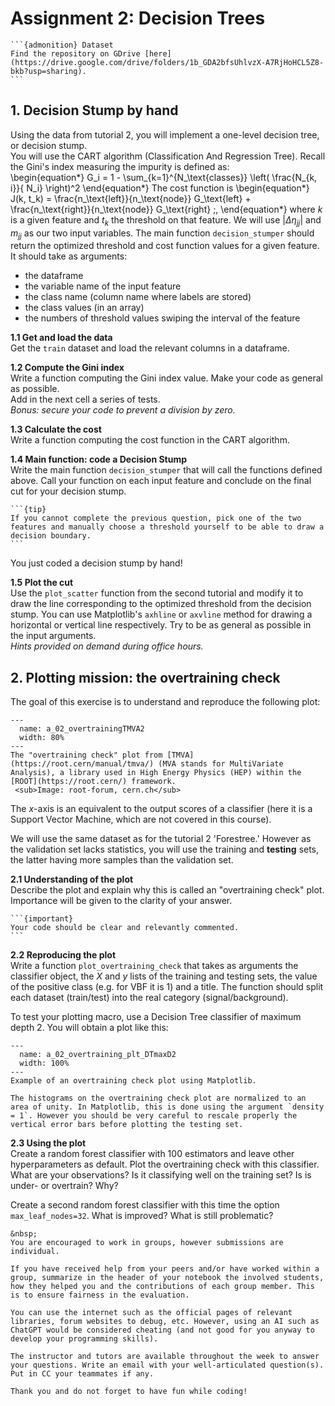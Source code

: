 # Assignment 2: Decision Trees

````{margin}
```{admonition} Dataset
Find the repository on GDrive [here](https://drive.google.com/drive/folders/1b_GDA2bfsUhlvzX-A7RjHoHCL5Z8-bkb?usp=sharing).
```
````
## 1. Decision Stump by hand
Using the data from tutorial 2, you will implement a one-level decision tree, or decision stump.  
You will use the CART algorithm (Classification And Regression Tree). Recall the Gini's index measuring the impurity is defined as:  
\begin{equation*}
G_i = 1 - \sum_{k=1}^{N_\text{classes}} \left( \frac{N_{k, i}}{ N_i} \right)^2 
\end{equation*}
The cost function is
\begin{equation*}
J(k, t_k) = \frac{n_\text{left}}{n_\text{node}} G_\text{left} + \frac{n_\text{right}}{n_\text{node}} G_\text{right} \;,
\end{equation*}
where $k$ is a given feature and $t_k$ the threshold on that feature. We will use $|\Delta\eta_{jj}|$ and $m_{jj}$ as our two input variables. The main function `decision_stumper` should return the optimized threshold and cost function values for a given feature. It should take as arguments:
* the dataframe
* the variable name of the input feature 
* the class name (column name where labels are stored)
* the class values (in an array)
* the numbers of threshold values swiping the interval of the feature

__1.1 Get and load the data__  
Get the `train` dataset and load the relevant columns in a dataframe.

__1.2 Compute the Gini index__    
Write a function computing the Gini index value. Make your code as general as possible.  
Add in the next cell a series of tests.  
_Bonus: secure your code to prevent a division by zero._

__1.3 Calculate the cost__  
Write a function computing the cost function in the CART algorithm. 

__1.4 Main function: code a Decision Stump__  
Write the main function `decision_stumper` that will call the functions defined above. Call your function on each input feature and conclude on the final cut for your decision stump.
````{margin}
```{tip}
If you cannot complete the previous question, pick one of the two features and manually choose a threshold yourself to be able to draw a decision boundary.
```
````
You just coded a decision stump by hand!

__1.5 Plot the cut__  
Use the `plot_scatter` function from the second tutorial and modify it to draw the line corresponding to the optimized threshold from the decision stump. You can use Matplotlib's `axhline` or `axvline` method for drawing a horizontal or vertical line respectively. Try to be as general as possible in the input arguments.  
_Hints provided on demand during office hours._

## 2. Plotting mission: the overtraining check
The goal of this exercise is to understand and reproduce the following plot:

```{figure} ../images/a_02_overtrainingTMVA2.png
---
  name: a_02_overtrainingTMVA2
  width: 80%
---
The "overtraining check" plot from [TMVA](https://root.cern/manual/tmva/) (MVA stands for MultiVariate Analysis), a library used in High Energy Physics (HEP) within the [ROOT](https://root.cern/) framework.  
 <sub>Image: root-forum, cern.ch</sub>
```

The $x$-axis is an equivalent to the output scores of a classifier (here it is a Support Vector Machine, which are not covered in this course). 

We will use the same dataset as for the tutorial 2 'Forestree.' However as the validation set lacks statistics, you will use the training and __testing__ sets, the latter having more samples than the validation set.

__2.1 Understanding of the plot__  
Describe the plot and explain why this is called an "overtraining check" plot. Importance will be given to the clarity of your answer.  

````{margin}
```{important}
Your code should be clear and relevantly commented. 
```
````
__2.2 Reproducing the plot__  
Write a function `plot_overtraining_check` that takes as arguments the classifier object, the $X$ and $y$ lists of the training and testing sets, the value of the positive class (e.g. for VBF it is 1) and a title. The function should split each dataset (train/test) into the real category (signal/background).

To test your plotting macro, use a Decision Tree classifier of maximum depth 2. You will obtain a plot like this:

```{figure} ../images/a_02_overtraining_plt_DTmaxD2.png
---
  name: a_02_overtraining_plt_DTmaxD2
  width: 100%
---
Example of an overtraining check plot using Matplotlib.
```
```{warning}
The histograms on the overtraining check plot are normalized to an area of unity. In Matplotlib, this is done using the argument `density = 1`. However you should be very careful to rescale properly the vertical error bars before plotting the testing set.
```

__2.3 Using the plot__  
Create a random forest classifier with 100 estimators and leave other hyperparameters as default. Plot the overtraining check with this classifier. What are your observations? Is it classifying well on the training set? Is is under- or overtrain? Why? 

Create a second random forest classifier with this time the option `max_leaf_nodes=32`.  What is improved? What is still problematic? 

```{important}
&nbsp;  
You are encouraged to work in groups, however submissions are individual.

If you have received help from your peers and/or have worked within a group, summarize in the header of your notebook the involved students, how they helped you and the contributions of each group member. This is to ensure fairness in the evaluation.

You can use the internet such as the official pages of relevant libraries, forum websites to debug, etc. However, using an AI such as ChatGPT would be considered cheating (and not good for you anyway to develop your programming skills).

The instructor and tutors are available throughout the week to answer your questions. Write an email with your well-articulated question(s). Put in CC your teammates if any.

Thank you and do not forget to have fun while coding!
```